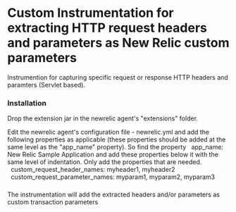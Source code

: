 # Custom Instrumentation for extracting HTTP request headers and parameters as New Relic custom parameters

Instrumention for capturing specific request or response HTTP headers and paramters (Servlet based). 


### Installation

Drop the extension jar in the newrelic agent's "extensions" folder.

Edit the newrelic agent's configuration file - newrelic.yml and add the following properties as applicable (these properties should be added at the same level as the "app_name" property).
So find the property
  &nbsp;&nbsp;app_name: New Relic Sample Application
and add these properties below it with the same level of indentation. Only add the properties that are needed.
  &nbsp;&nbsp;custom_request_header_names: myheader1, myheader2
  &nbsp;&nbsp;custom_request_parameter_names: myparam1, myparam2, myparam3

###  
The instrumentation will add the extracted headers and/or parameters as custom transaction parameters





